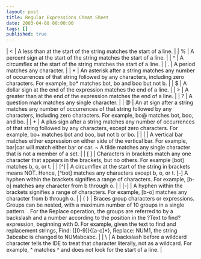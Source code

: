 ```yaml
---
layout: post
title: Regular Expressions Cheat Sheet
date: 2003-04-08 00:00:00
tags: []
published: true
---
```


| <	| A less than at the start of the string matches the start of a line. |
| %	| A percent sign at the start of the string matches the start of a line. |
| ^	| A circumflex at the start of the string matches the start of a line. |
| .	| A period matches any character. |
| *	| An asterisk after a string matches any number of occurrences of that string followed by any characters, including zero characters. For example, bo* matches bot, bo and boo but not b. |
| $	| A dollar sign at the end of the expression matches the end of a line. |
| >	| A greater than at the end of the expression matches the end of a line. |
| ?	| A question mark matches any single character. |
| @	| An at sign after a string matches any number of occurrences of that string followed by any characters, including zero characters. For example, bo@ matches bot, boo, and bo. |
| +	| A plus sign after a string matches any number of occurrences of that string followed by any characters, except zero characters. For example, bo+ matches bot and boo, but not b or bo. |
| |	| A vertical bar matches either expression on either side of the vertical bar. For example, bar|car will match either bar or car. ~ A tilde matches any single character that is not a member of a set. |
| [ ]	| Characters in brackets match any one character that appears in the brackets, but no others. For example [bot] matches b, o, or t. |
| [^]	| A circumflex at the start of the string in brackets means NOT. Hence, [^bot] matches any characters except b, o, or t. [-] A hyphen within the brackets signifies a range of characters. For example, [b-o] matches any character from b through o. |
| [-]	| A hyphen within the brackets signifies a range of characters. For example, [b-o] matches any character from b through o. |
| { }	| Braces group characters or expressions. Groups can be nested, with a maximum number of 10 groups in a single pattern. . For the Replace operation, the groups are referred to by a backslash and a number according to the position in the ?Text to find? expression, beginning with 0. For example, given the text to find and replacement strings, Find: {[0-9]}{[a-c]*}, Replace: NUM1, the string 3abcabc is changed to NUMabcabc. |
| \ | A backslash before a wildcard character tells the IDE to treat that character literally, not as a wildcard. For example, \^ matches ^ and does not look for the start of a line. |